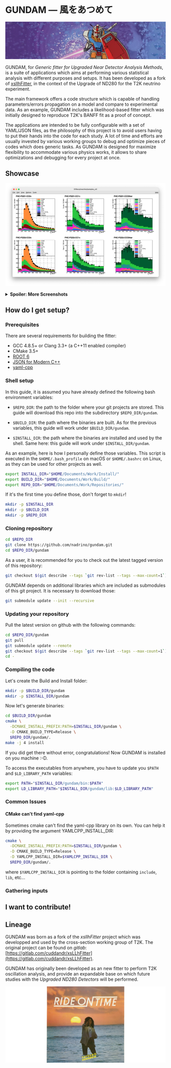 # GUNDAM — 風をあつめて

![](./resources/images/banner.jpg)

GUNDAM, for *Generic fitter for Upgraded Near Detector Analysis Methods*, is a suite
of applications which aims at performing various statistical analysis with different
purposes and setups. It has been developed as a fork of 
[xsllhFitter](https://gitlab.com/cuddandr/xsLLhFitter), in the context of the Upgrade
of ND280 for the T2K neutrino experiment.


The main framework offers a code structure which is capable of  handling parameters/errors
propagation on a model and compare to experimental data. As an example, GUNDAM includes
a likelihood-based fitter which was initially designed  to reproduce T2K's BANFF fit as
a proof of concept.

The applications are intended to be fully configurable with a set of YAML/JSON files, as
the philosophy of this project is to avoid users having to put their hands into the code
for each study. A lot of time and efforts are usually invested by various working groups
to debug and optimize pieces of codes which does generic tasks. As GUNDAM is designed for
maximize flexibility to accommodate various physics works, it allows to share optimizations
and debugging for every project at once.

## Showcase

![](./resources/images/samplesExample.png)

<details>
  <summary><b>Spoiler: More Screenshots</b></summary>

![](./resources/images/postFitCorrExample.png)

</details>



## How do I get setup?

### Prerequisites

There are several requirements for building the fitter:
- GCC 4.8.5+ or Clang 3.3+ (a C++11 enabled compiler)
- CMake 3.5+
- [ROOT 6](https://github.com/root-project/root)
- [JSON for Modern C++](https://github.com/nlohmann/json)
- [yaml-cpp](https://github.com/jbeder/yaml-cpp)

### Shell setup

In this guide, it is assumed you have already defined the following bash environment
variables:

- `$REPO_DIR`: the path to the folder where your git projects are stored. This guide
will download this repo into the subdirectory `$REPO_DIR/gundam`.

- `$BUILD_DIR`: the path where the binaries are built. As for the previous variables,
this guide will work under `$BUILD_DIR/gundam`.

- `$INSTALL_DIR`: the path where the binaries are installed and used by the shell.
Same here: this guide will work under `$INSTALL_DIR/gundam`.

As an example, here is how I personally define those variables. This script is executed
in the `$HOME/.bash_profile` on macOS or `$HOME/.bashrc` on Linux, as they can be used
for other projects as well.

```bash
export INSTALL_DIR="$HOME/Documents/Work/Install/"
export BUILD_DIR="$HOME/Documents/Work/Build/"
export REPO_DIR="$HOME/Documents/Work/Repositories/"
```

If it's the first time you define those, don't forget to `mkdir`!

```bash
mkdir -p $INSTALL_DIR
mkdir -p $BUILD_DIR
mkdir -p $REPO_DIR
```

### Cloning repository

```bash
cd $REPO_DIR
git clone https://github.com/nadrino/gundam.git
cd $REPO_DIR/gundam
```

As a user, it is recommended for you to check out the latest tagged version of this
repository:

```bash
git checkout $(git describe --tags `git rev-list --tags --max-count=1`)
```

GUNDAM depends on additional libraries which are included as submodules of this git
project. It is necessary to download those:

```bash
git submodule update --init --recursive
```

### Updating your repository

Pull the latest version on github with the following commands:

```bash
cd $REPO_DIR/gundam
git pull
git submodule update --remote
git checkout $(git describe --tags `git rev-list --tags --max-count=1`)
cd -
```

### Compiling the code

Let's create the Build and Install folder:

```bash
mkdir -p $BUILD_DIR/gundam
mkdir -p $INSTALL_DIR/gundam
```

Now let's generate binaries:

```bash
cd $BUILD_DIR/gundam
cmake \
  -DCMAKE_INSTALL_PREFIX:PATH=$INSTALL_DIR/gundam \
  -D CMAKE_BUILD_TYPE=Release \
  $REPO_DIR/gundam/.
make -j 4 install
```

If you did get there without error, congratulations! Now GUNDAM is installed on you machine :-D.

To access the executables from anywhere, you have to update you `$PATH` and `$LD_LIBRARY_PATH`
variables:

```bash
export PATH="$INSTALL_DIR/gundam/bin:$PATH"
export LD_LIBRARY_PATH="$INSTALL_DIR/gundam/lib:$LD_LIBRARY_PATH"
```

### Common Issues

#### CMake can't find yaml-cpp

Sometimes cmake can't find the yaml-cpp library on its own. You can
help it by providing the argument YAMLCPP_INSTALL_DIR:

```bash
cmake \
  -DCMAKE_INSTALL_PREFIX:PATH=$INSTALL_DIR/gundam \
  -D CMAKE_BUILD_TYPE=Release \
  -D YAMLCPP_INSTALL_DIR=$YAMLCPP_INSTALL_DIR \
  $REPO_DIR/gundam/.
```

where `$YAMLCPP_INSTALL_DIR` is pointing to the folder containing `include`, `lib`, etc...


### Gathering inputs

## I want to contribute!

## Lineage

GUNDAM was born as a fork of the *xsllhFitter* project which was developped and used by
the cross-section working group of T2K. The original project can be found on *gitlab*:
[https://gitlab.com/cuddandr/xsLLhFitter](https://gitlab.com/cuddandr/xsLLhFitter).

GUNDAM has originally been developed as an new fitter to perform T2K oscillation
analysis, and provide an expandable base on which future studies with the *Upgraded
ND280 Detectors* will be performed.

![](./resources/images/ride.png)
